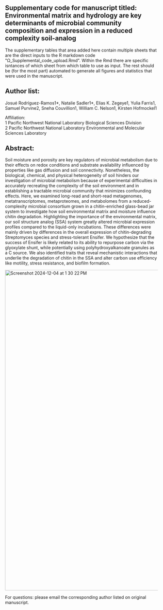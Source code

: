 ## Supplementary code for manuscript titled: Environmental matrix and hydrology are key determinants of microbial community composition and expression in a reduced complexity soil-analog 

The supplementary tables that area added here contain multiple sheets that are the direct inputs to the R markdown code "Ω_Supplemental_code_upload.Rmd". Within the Rmd there are specific isntances of which sheet from which table to use as input. The rest should be (for the most part) automated to generate all figures and statistics that were used in the manuscript.

## Author list: 
Josué Rodríguez-Ramos1*, Natalie Sadler1*, Elias K. Zegeye1, Yulia Farris1, Samuel Purvine2, Sneha Couvillion1, William C. Nelson1, Kirsten Hofmockel1

Affiliation: \
1 Pacific Northwest National Laboratory Biological Sciences Division \
2 Pacific Northwest National Laboratory Environmental and Molecular Sciences Laboratory

## Abstract: 
Soil moisture and porosity are key regulators of microbial metabolism due to their effects on redox conditions and substrate availability influenced by properties like gas diffusion and soil connectivity. Nonetheless, the biological, chemical, and physical heterogeneity of soil hinders our investigation of microbial metabolism because of experimental difficulties in accurately recreating the complexity of the soil environment and in establishing a tractable microbial community that minimizes confounding effects. Here, we examined long-read and short-read metagenomes, metatranscriptomes, metaproteomes, and metabolomes from a reduced-complexity microbial consortium grown in a chitin-enriched glass-bead jar system to investigate how soil environmental matrix and moisture influence chitin degradation. Highlighting the importance of the environmental matrix, our soil structure analog (SSA) system greatly altered microbial expression profiles compared to the liquid-only incubations. These differences were mainly driven by differences in the overall expression of chitin-degrading Streptomyces species and stress-tolerant Ensifer. We hypothesize that the success of Ensifer is likely related to its ability to repurpose carbon via the glyoxylate shunt, while potentially using polyhydroxyalkanoate granules as a C source.  We also identified traits that reveal mechanistic interactions that underlie the degradation of chitin in the SSA and alter carbon use efficiency like motility, stress resistance, and biofilm formation.

<img width="1055" alt="Screenshot 2024-12-04 at 1 30 22 PM" src="https://github.com/user-attachments/assets/3891c41e-1775-46cf-a0fe-427ca9e0603e">

For questions: please email the corresponding author listed on original manuscript.
